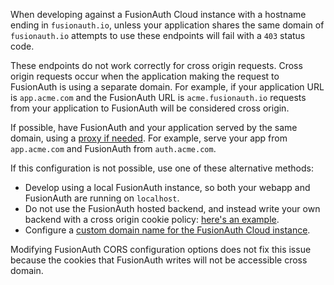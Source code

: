 When developing against a FusionAuth Cloud instance with a hostname ending in `fusionauth.io`, unless your application shares the same domain of `fusionauth.io` attempts to use these endpoints will fail with a `403` status code. 

These endpoints do not work correctly for cross origin requests. Cross origin requests occur when the application making the request to FusionAuth is using a separate domain. For example, if your application URL is `app.acme.com` and the FusionAuth URL is `acme.fusionauth.io` requests from your application to FusionAuth will be considered cross origin.

If possible, have FusionAuth and your application served by the same domain, using a [proxy if needed](/docs/operate/deploy/proxy-setup). For example, serve your app from `app.acme.com` and FusionAuth from `auth.acme.com`.

If this configuration is not possible, use one of these alternative methods:

* Develop using a local FusionAuth instance, so both your webapp and FusionAuth are running on `localhost`.
* Do not use the FusionAuth hosted backend, and instead write your own backend with a cross origin cookie policy: [here's an example](https://github.com/FusionAuth/fusionauth-javascript-sdk-express/tree/main).
* Configure a [custom domain name for the FusionAuth Cloud instance](/docs/get-started/run-in-the-cloud/cloud#updating-with-existing-custom-domains).

Modifying FusionAuth CORS configuration options does not fix this issue because the cookies that FusionAuth writes will not be accessible cross domain.
